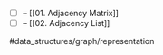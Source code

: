 
- [ ] – [[01. Adjacency Matrix]]
- [ ] – [[02. Adjacency List]]

#data_structures/graph/representation